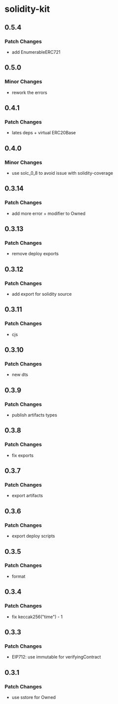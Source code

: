 # solidity-kit

## 0.5.4

### Patch Changes

- add EnumerableERC721

## 0.5.0

### Minor Changes

- rework the errors

## 0.4.1

### Patch Changes

- lates deps + virtual ERC20Base

## 0.4.0

### Minor Changes

- use solc_0_8 to avoid issue with solidity-coverage

## 0.3.14

### Patch Changes

- add more error + modifier to Owned

## 0.3.13

### Patch Changes

- remove deploy exports

## 0.3.12

### Patch Changes

- add export for solidity source

## 0.3.11

### Patch Changes

- cjs

## 0.3.10

### Patch Changes

- new dts

## 0.3.9

### Patch Changes

- publish artifacts types

## 0.3.8

### Patch Changes

- fix exports

## 0.3.7

### Patch Changes

- export artifacts

## 0.3.6

### Patch Changes

- export deploy scripts

## 0.3.5

### Patch Changes

- format

## 0.3.4

### Patch Changes

- fix keccak256("time") - 1

## 0.3.3

### Patch Changes

- EIP712: use immutable for verifyingContract

## 0.3.1

### Patch Changes

- use sstore for Owned
